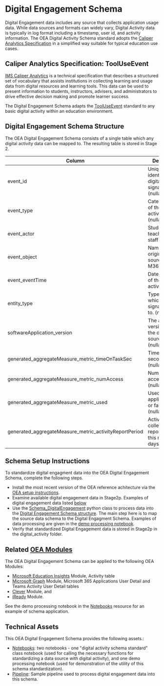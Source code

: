 # Digital Engagement Schema

Digital Engagement data includes any source that collects application usage data. While data sources and formats can widely vary, Digital Activity data is typically in log format including a timestamp, user id, and activity information. The OEA Digital Activity Schema standard adopts the [Caliper Analytics Specification](https://www.imsglobal.org/spec/caliper/v1p2) in a simplified way suitable for typical education use cases.

## Caliper Analytics Specification: ToolUseEvent

[IMS Caliper Analytics](https://www.imsglobal.org/spec/caliper/v1p2) is a technical specification that describes a structured set of vocabulary that assists institutions in collecting learning and usage data from digital resources and learning tools. This data can be used to present information to students, instructors, advisers, and administrators to drive effective decision making and promote learner success.

The Digital Engagement Schema adapts the [ToolUseEvent](https://www.imsglobal.org/spec/caliper/v1p2#tooluseevent) standard to any basic digital activity within an education environment.

## Digital Engagement Schema Structure

The OEA Digital Engagement Schema consists of a single table which any digital activity data can be mapped to. The resulting table is stored in Stage 2.

| Column | Description |
| --- | --- |
| event_id | Unique identifier of the digital activity signal (nullable). |
| event_type | Categorization of the digital activity types (nullable). |
| event_actor | Student, teacher, or staff identifier. |
| event_object | Name of the original data source such as M365. |
| event_eventTime | Date/timestamp of the digital activity. |
| entity_type | Type of entity which activity signal belongs to. (nullable) |
| softwareApplication_version | The appication version from the data source. (nullable) |
| generated_aggregateMeasure_metric_timeOnTaskSec | Time on task in seconds. (nullable) |
| generated_aggregateMeasure_metric_numAccess | Number of accesses.  (nullable) |
| generated_aggregateMeasure_metric_used | Used the application true or false.  (nullable) |
| generated_aggregateMeasure_metric_activityReportPeriod | Activity data collected is reported over this number of days.  (nullable) |

## Schema Setup Instructions

To standardize digital engagment data into the OEA Digital Engagement Schema, complete the following steps. 
- Install the most recent version of the OEA reference achitecture via the [OEA setup instructions](https://github.com/microsoft/OpenEduAnalytics#setup).
- Examine available digital engagement data in Stage2p. Examples of digital engagement data listed [below](https://github.com/microsoft/OpenEduAnalytics/tree/main/modules/_OEA_Schemas/Digital_Engagement_Schema#related-oea-modules)
- Use the [Schema_DigitalEngagement](https://github.com/microsoft/OpenEduAnalytics/blob/main/modules/_OEA_Schemas/Digital_Engagement_Schema/notebook/Schema_DigitalActivity_py.ipynb) python class to process data into the [Digital Engagement Schema structure](https://github.com/microsoft/OpenEduAnalytics/tree/main/modules/_OEA_Schemas/Digital_Engagement_Schema#digital-engagement-schema-structure). The main step here is to map the source data schema to the Digital Engagment Schema. Examples of data processing are given in the [demo processing notebook](https://github.com/microsoft/OpenEduAnalytics/blob/main/modules/_OEA_Schemas/Digital_Engagement_Schema/notebook/Schema_DigitalActivity_Demo.ipynb).
- Verify that standardized Digital Engagement data is stored in Stage2p in the digital_activity folder.

## Related [OEA Modules](https://github.com/microsoft/OpenEduAnalytics/tree/main/modules)

The OEA Digital Engagement Schema can be applied to the following OEA Modules:
- [Microsoft Education Insights](https://github.com/microsoft/OpenEduAnalytics/tree/main/modules/Microsoft_Data/Microsoft_Education_Insights_Premium) Module, Activity table
- [Microsoft Graph](https://github.com/microsoft/OpenEduAnalytics/tree/main/modules/Microsoft_Data/Microsoft_Graph) Module, Microsoft 365 Applications User Detail and Teams Activity User Detail tables
- [Clever](https://github.com/microsoft/OpenEduAnalytics/tree/main/modules/Microsoft_Data/Clever) Module, and
- [iReady](https://github.com/microsoft/OpenEduAnalytics/tree/main/modules/Microsoft_Data/iReady) Module.

See the demo processing notebook in the [Notebooks](https://github.com/cviddenKwantum/OpenEduAnalytics/tree/main/modules/_OEA_Schemas/Digital_Activity/notebook) resource for an example of schema application.

## Technical Assets

This OEA Digital Engagement Schema provides the following assets.:
 - [Notebooks](https://github.com/microsoft/OpenEduAnalytics/tree/main/modules/_OEA_Schemas/Digital_Engagement_Schema/notebook): two notebooks - one "digital activity schema standard" class notebook (used for calling the necessary functions for standardizing a data source with digital activity), and one demo processing notebook (used for demonstration of the utility of this schema standardization).
 - [Pipeline](https://github.com/microsoft/OpenEduAnalytics/tree/main/modules/_OEA_Schemas/Digital_Engagement_Schema/pipeline): Sample pipeline used to process digital engagement data into this schema.

